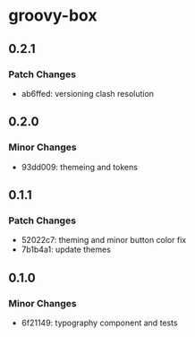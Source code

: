 # groovy-box

## 0.2.1

### Patch Changes

- ab6ffed: versioning clash resolution

## 0.2.0

### Minor Changes

- 93dd009: themeing and tokens

## 0.1.1

### Patch Changes

- 52022c7: theming and minor button color fix
- 7b1b4a1: update themes

## 0.1.0

### Minor Changes

- 6f21149: typography component and tests
